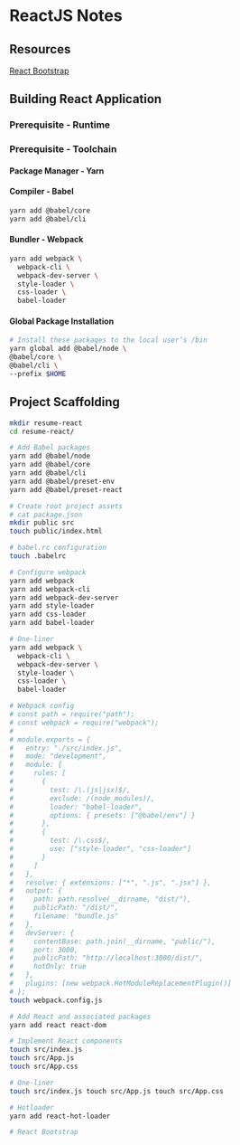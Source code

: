 # ReactJS Notes

## Resources
[React Bootstrap](https://react-bootstrap.github.io/)

## Building React Application

### Prerequisite - Runtime


### Prerequisite - Toolchain

#### Package Manager - Yarn

#### Compiler - Babel
```bash
yarn add @babel/core
yarn add @babel/cli
```

#### Bundler - Webpack
```bash
yarn add webpack \
  webpack-cli \
  webpack-dev-server \
  style-loader \
  css-loader \
  babel-loader
```

#### Global Package Installation
```bash
# Install these packages to the local user’s /bin
yarn global add @babel/node \
@babel/core \
@babel/cli \
--prefix $HOME
```

## Project Scaffolding

```bash
mkdir resume-react
cd resume-react/

# Add Babel packages
yarn add @babel/node
yarn add @babel/core
yarn add @babel/cli
yarn add @babel/preset-env
yarn add @babel/preset-react

# Create root project assets
# cat package.json
mkdir public src
touch public/index.html

# babel.rc configuration
touch .babelrc

# Configure webpack
yarn add webpack
yarn add webpack-cli
yarn add webpack-dev-server
yarn add style-loader
yarn add css-loader
yarn add babel-loader

# One-liner
yarn add webpack \
  webpack-cli \
  webpack-dev-server \
  style-loader \
  css-loader \
  babel-loader

# Webpack config
# const path = require("path");
# const webpack = require("webpack");
#
# module.exports = {
#   entry: "./src/index.js",
#   mode: "development",
#   module: {
#     rules: [
#       {
#         test: /\.(js|jsx)$/,
#         exclude: /(node_modules)/,
#         loader: "babel-loader",
#         options: { presets: ["@babel/env"] }
#       },
#       {
#         test: /\.css$/,
#         use: ["style-loader", "css-loader"]
#       }
#     ]
#   },
#   resolve: { extensions: ["*", ".js", ".jsx"] },
#   output: {
#     path: path.resolve(__dirname, "dist/"),
#     publicPath: "/dist/",
#     filename: "bundle.js"
#   },
#   devServer: {
#     contentBase: path.join(__dirname, "public/"),
#     port: 3000,
#     publicPath: "http://localhost:3000/dist/",
#     hotOnly: true
#   },
#   plugins: [new webpack.HotModuleReplacementPlugin()]
# };
touch webpack.config.js

# Add React and associated packages
yarn add react react-dom

# Implement React components
touch src/index.js
touch src/App.js
touch src/App.css

# One-liner
touch src/index.js touch src/App.js touch src/App.css

# Hotloader
yarn add react-hot-loader

# React Bootstrap
```
